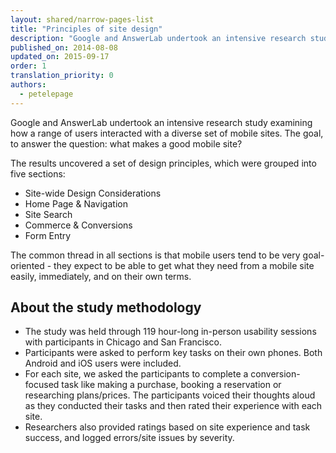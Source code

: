```yaml
---
layout: shared/narrow-pages-list
title: "Principles of site design"
description: "Google and AnswerLab undertook an intensive research study examining how a range of users interacted with a diverse set of mobile sites. The goal, to answer the question: what makes a good mobile site?"
published_on: 2014-08-08
updated_on: 2015-09-17
order: 1
translation_priority: 0
authors:
  - petelepage
---
```


<p class="intro">
  Google and AnswerLab undertook an intensive research study examining how a range of users interacted with a diverse set of mobile sites.  The goal, to answer the question: what makes a good mobile site?
</p>

The results uncovered a set of design principles, which were grouped into 
five sections: 

* Site-wide Design Considerations
* Home Page &  Navigation 
* Site Search 
* Commerce & Conversions 
* Form Entry

The common thread in all sections is that mobile users tend to be very 
goal-oriented - they expect to be able to get what they need from a mobile 
site easily, immediately, and on their own terms. 

## About the study methodology

* The study was held through 119 hour-long in-person usability sessions with 
  participants in Chicago and San Francisco.
* Participants were asked to perform key tasks on their own phones. Both Android 
  and iOS users were included.
* For each site, we asked the participants to complete a conversion-focused task 
  like making a purchase, booking a reservation or researching plans/prices. The 
  participants voiced their thoughts aloud as they conducted their tasks and 
  then rated their experience with each site.
* Researchers also provided ratings based on site experience and task success, 
  and logged errors/site issues by severity.
